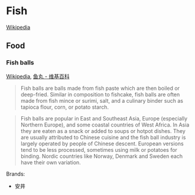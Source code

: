# Fish
[Wikipedia](https://en.wikipedia.org/wiki/Fish)

## Food
### Fish balls
[Wikipedia](https://en.wikipedia.org/wiki/Fish_ball), [鱼丸 - 维基百科](https://zh.wikipedia.org/zh-cn/%E9%B1%BC%E4%B8%B8)

> Fish balls are balls made from fish paste which are then boiled or deep-fried. Similar in composition to fishcake, fish balls are often made from fish mince or surimi, salt, and a culinary binder such as tapioca flour, corn, or potato starch.

> Fish balls are popular in East and Southeast Asia, Europe (especially Northern Europe), and some coastal countries of West Africa. In Asia they are eaten as a snack or added to soups or hotpot dishes. They are usually attributed to Chinese cuisine and the fish ball industry is largely operated by people of Chinese descent. European versions tend to be less processed, sometimes using milk or potatoes for binding. Nordic countries like Norway, Denmark and Sweden each have their own variation.

Brands:
- 安井